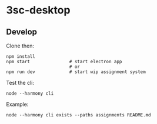 # 3sc-desktop

## Develop

Clone then:

    npm install
    npm start               # start electron app
                            # or
    npm run dev             # start wip assignment system

Test the cli:

    node --harmony cli

Example:

    node --harmony cli exists --paths assignments README.md
